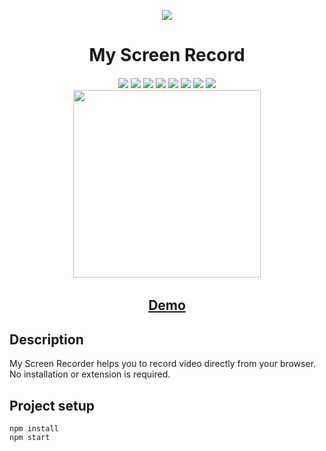 <p align="center">
	<img src="https://media.giphy.com/media/nCdHnSx3CSgqQDbSMj/giphy.gif"><br>
</p>

<h1 align="center">My Screen Record</h1>
<h6 align="center">

  <img src="https://img.shields.io/badge/Made%20by-Aman-brightgreen" >
  <img src="https://img.shields.io/badge/React-16.13-green.svg">
  <img src="https://badges.frapsoft.com/os/v1/open-source.svg?v=103" >
  <img src="https://img.shields.io/github/stars/amanjain7838/myscreenrecord">
  <img src="https://img.shields.io/github/languages/top/amanjain7838/myscreenrecord.svg">
  <img src="https://img.shields.io/github/issues/amanjain7838/myscreenrecord.svg">
  <img src="https://img.shields.io/badge/PRs-welcome-brightgreen.svg?style=flat">
	<img src="https://hits.dwyl.com/amanjain7838/myscreenrecord.svg"><br>
	<img src="https://media.giphy.com/media/QzP3hYVsK4pktMDZTc/giphy.gif"/ height=300><br>

</h6>
<h2 align="center"><a href="https://myscreenrecord.herokuapp.com/" targer="_blank">Demo</a></h2>


## Description

My Screen Recorder helps you to record video directly from your browser. No installation or extension is required.

## Project setup
```
npm install
npm start
```
